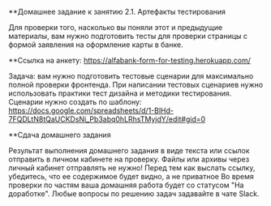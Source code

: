 **Домашнее задание к занятию 2.1. Артефакты тестирования

Для проверки того, насколько вы поняли этот и предыдущие материалы, вам нужно подготовить тесты для проверки страницы с формой заявления на оформление карты в банке.

**Ссылка на анкету: https://alfabank-form-for-testing.herokuapp.com/

Задача: вам нужно подготовить тестовые сценарии для максимально полной проверки фронтенда. 
При написании тестовых сценариев нужно использовать практики тест дизайна и методики тестирования. 
Сценарии нужно создать по шаблону: https://docs.google.com/spreadsheets/d/1-BlHd-7FQDLtN8tQaUCKDsNi_Pb3abq0hLRhsTMyjdY/edit#gid=0

**Сдача домашнего задания

Результат выполнения домашнего задания в виде текста или ссылок отправить в личном кабинете на проверку. Файлы или архивы через личный кабинет отправлять не нужно! Перед тем как выслать ссылку, убедитесь, что ее содержимое будет видно, а не приватное
Во время проверки по частям ваша домашняя работа будет со статусом "На доработке". Любые вопросы по решению задач задавайте в чате Slack.

